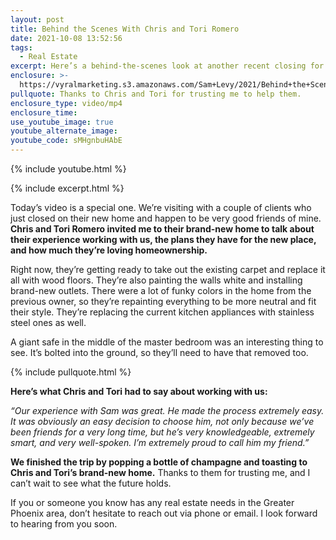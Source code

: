 ```yaml
---
layout: post
title: Behind the Scenes With Chris and Tori Romero
date: 2021-10-08 13:52:56
tags:
  - Real Estate
excerpt: Here’s a behind-the-scenes look at another recent closing for our team.
enclosure: >-
  https://vyralmarketing.s3.amazonaws.com/Sam+Levy/2021/Behind+the+Scenes+With+Chris+and+Tori+Romero.mp4
pullquote: Thanks to Chris and Tori for trusting me to help them.
enclosure_type: video/mp4
enclosure_time:
use_youtube_image: true
youtube_alternate_image:
youtube_code: sMHgnbuHAbE
---
```

{% include youtube.html %}

{% include excerpt.html %}

Today’s video is a special one. We’re visiting with a couple of clients who just closed on their new home and happen to be very good friends of mine. **Chris and Tori Romero invited me to their brand-new home to talk about their experience working with us, the plans they have for the new place, and how much they’re loving homeownership.**

Right now, they’re getting ready to take out the existing carpet and replace it all with wood floors. They’re also painting the walls white and installing brand-new outlets. There were a lot of funky colors in the home from the previous owner, so they’re repainting everything to be more neutral and fit their style. They’re replacing the current kitchen appliances with stainless steel ones as well.&nbsp;

A giant safe in the middle of the master bedroom was an interesting thing to see. It’s bolted into the ground, so they’ll need to have that removed too.

{% include pullquote.html %}

**Here’s what Chris and Tori had to say about working with us:**

*“Our experience with Sam was great. He made the process extremely easy. It was obviously an easy decision to choose him, not only because we’ve been friends for a very long time, but he’s very knowledgeable, extremely smart, and very well-spoken. I’m extremely proud to call him my friend.”*

**We finished the trip by popping a bottle of champagne and toasting to Chris and Tori’s brand-new home.** Thanks to them for trusting me, and I can’t wait to see what the future holds.

If you or someone you know has any real estate needs in the Greater Phoenix area, don’t hesitate to reach out via phone or email. I look forward to hearing from you soon.
